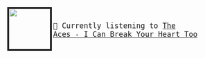 

<img border="4" align="left" width="95" height="95" src="https:&#x2F;&#x2F;lastfm.freetls.fastly.net&#x2F;i&#x2F;u&#x2F;174s&#x2F;849eb78d8f7a3beabe3cb40150012317.jpg">


<big><pre>
</br>🎵  Currently listening to  [The Aces - I Can Break Your Heart Too](https://www.youtube.com/results?search_query=The+Aces+I+Can+Break+Your+Heart+Too)</br>
</pre></big>

